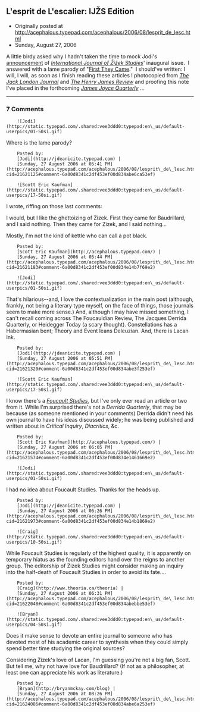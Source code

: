 ## L'esprit de L'escalier: IJŽS Edition

 * Originally posted at http://acephalous.typepad.com/acephalous/2006/08/lesprit_de_lesc.html
 * Sunday, August 27, 2006



A little birdy asked why I hadn't taken the time to mock Jodi's [announcement](http://jdeanicite.typepad.com/i\_cite/2006/08/international\_j.html) of _[International Journal of Žižek Studies](http://ics.leeds.ac.uk/zizek/home.cfm)_' inaugural issue.  I answered with a lame parody of "[First They Came](http://en.wikipedia.org/wiki/First\_they\_came...)."  I should've written:
I will, I will, as soon as I finish reading these articles I photocopied from _[The Jack London Journal](http://london.sonoma.edu/Essays/journal.html)_ and [_The Henry James Review_](http://muse.jhu.edu/journals/henry\_james\_review/) and proofing this note I've placed in the forthcoming [_James Joyce Quarterly_](http://www.utulsa.edu/jjq/) ...
		

* * *

### 7 Comments 

		

                
[]()

	

		![Jodi](http://static.typepad.com/.shared:vee3ddd0:typepad:en\_us/default-userpics/01-50si.gif)
	

	

		

Where is the lame parody?

	

		Posted by:
		[Jodi](http://jdeanicite.typepad.com) |
		[Sunday, 27 August 2006 at 05:41 PM](http://acephalous.typepad.com/acephalous/2006/08/lesprit\_de\_lesc.html?cid=21621125#comment-6a00d8341c2df453ef00d834abe6ca53ef)

[]()

	

		![Scott Eric Kaufman](http://static.typepad.com/.shared:vee3ddd0:typepad:en\_us/default-userpics/17-50si.gif)
	

	

		

I wrote, riffing on those last comments:

I would, but I like the ghettoizing of Zizek.  First they came for Baudrillard, and I said nothing.  Then they came for Zizek, and I said nothing...

Mostly, I'm not the kind of kettle who can call a pot black.

	

		Posted by:
		[Scott Eric Kaufman](http://acephalous.typepad.com/) |
		[Sunday, 27 August 2006 at 05:44 PM](http://acephalous.typepad.com/acephalous/2006/08/lesprit\_de\_lesc.html?cid=21621183#comment-6a00d8341c2df453ef00d834e14b7f69e2)

[]()

	

		![Jodi](http://static.typepad.com/.shared:vee3ddd0:typepad:en\_us/default-userpics/01-50si.gif)
	

	

		

That's hilarious--and, I love the contextualization in the main post (although, frankly, not being a literary type myself, on the face of things, those journals seem to make more sense.) And, although I may have missed something, I can't recall coming across The Foucauldian Review, The Jacques Derrida Quarterly, or Heidegger Today (a scary thought). Constellations has a Habermasian bent; Theory and Event leans Deleuzian. And, there is Lacan Ink. 

	

		Posted by:
		[Jodi](http://jdeanicite.typepad.com) |
		[Sunday, 27 August 2006 at 05:51 PM](http://acephalous.typepad.com/acephalous/2006/08/lesprit\_de\_lesc.html?cid=21621320#comment-6a00d8341c2df453ef00d834abe3f253ef)

[]()

	

		![Scott Eric Kaufman](http://static.typepad.com/.shared:vee3ddd0:typepad:en\_us/default-userpics/17-50si.gif)
	

	

		

I know there's a [_Foucault Studies_](http://www.foucault-studies.com/no3/index.html), but I've only ever read an article or two from it.  While I'm surprised there's not a _Derrida Quarterly_, that may be because (as someone mentioned in your comments) Derrida didn't need his own journal to have his ideas discussed widely; he was being published and written about in _Critical Inquiry_, _Diacritics_, &c.

	

		Posted by:
		[Scott Eric Kaufman](http://acephalous.typepad.com/) |
		[Sunday, 27 August 2006 at 06:05 PM](http://acephalous.typepad.com/acephalous/2006/08/lesprit\_de\_lesc.html?cid=21621574#comment-6a00d8341c2df453ef00d834e1461669e2)

[]()

	

		![Jodi](http://static.typepad.com/.shared:vee3ddd0:typepad:en\_us/default-userpics/01-50si.gif)
	

	

		

I had no idea about Foucault Studies. Thanks for the heads up.

	

		Posted by:
		[Jodi](http://jdeanicite.typepad.com) |
		[Sunday, 27 August 2006 at 06:26 PM](http://acephalous.typepad.com/acephalous/2006/08/lesprit\_de\_lesc.html?cid=21621973#comment-6a00d8341c2df453ef00d834e14b1869e2)

[]()

	

		![Craig](http://static.typepad.com/.shared:vee3ddd0:typepad:en\_us/default-userpics/10-50si.gif)
	

	

		

While Foucault Studies is regularly of the highest quality, it is apparently on temporary hiatus as the founding editors hand over the reigns to another group.  The editorship of Zizek Studies might consider making an inquiry into the half-death of Foucault Studies in order to avoid its fate....

	

		Posted by:
		[Craig](http://www.theoria.ca/theoria) |
		[Sunday, 27 August 2006 at 06:31 PM](http://acephalous.typepad.com/acephalous/2006/08/lesprit\_de\_lesc.html?cid=21622048#comment-6a00d8341c2df453ef00d834abebbe53ef)

[]()

	

		![Bryan](http://static.typepad.com/.shared:vee3ddd0:typepad:en\_us/default-userpics/04-50si.gif)
	

	

		

Does it make sense to devote an entire journal to someone who has devoted most of his academic career to synthesis when they could simply spend better time studying the original sources?

Considering Zizek's love of Lacan, I'm guessing you're not a big fan, Scott. But tell me, why not have love for Baudrillard? (If not as a philosopher, at least one can appreciate his work as literature.)

	

		Posted by:
		[Bryan](http://bryanmckay.com/blog) |
		[Sunday, 27 August 2006 at 08:26 PM](http://acephalous.typepad.com/acephalous/2006/08/lesprit\_de\_lesc.html?cid=21624086#comment-6a00d8341c2df453ef00d834abe6a253ef)

		

        